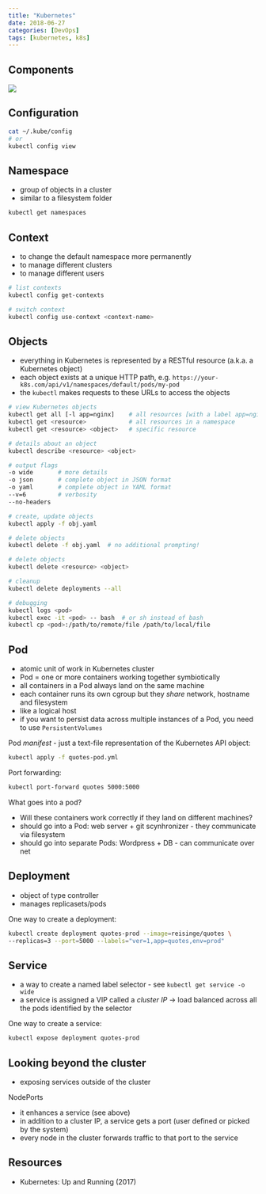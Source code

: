 ```yaml
---
title: "Kubernetes"
date: 2018-06-27
categories: [DevOps]
tags: [kubernetes, k8s]
---
```


Components
----------

![](https://lh6.googleusercontent.com/obUWmfsfwjDiGHSJyKI4y4wgBrTLad31YXN_o_dNsmWg8802OJwrhx8_UE18zCwMuHoGRasG4RVejw=w1920-h1079)

Configuration
-------------

```bash
cat ~/.kube/config
# or
kubectl config view
```

Namespace
---------

* group of objects in a cluster
* similar to a filesystem folder

```bash
kubectl get namespaces
```

Context
-------

* to change the default namespace more permanently
* to manage different clusters
* to manage different users

```bash
# list contexts
kubectl config get-contexts

# switch context
kubectl config use-context <context-name>
```

Objects
-------

* everything in Kubernetes is represented by a RESTful resource (a.k.a. a Kubernetes object)
* each object exists at a unique HTTP path, e.g. `https://your-k8s.com/api/v1/namespaces/default/pods/my-pod`
* the `kubectl` makes requests to these URLs to access the objects

```bash
# view Kubernetes objects
kubectl get all [-l app=nginx]    # all resources [with a label app=nginx]
kubectl get <resource>            # all resources in a namespace
kubectl get <resource> <object>   # specific resource

# details about an object
kubectl describe <resource> <object>

# output flags
-o wide       # more details
-o json       # complete object in JSON format
-o yaml       # complete object in YAML format
--v=6         # verbosity
--no-headers

# create, update objects
kubectl apply -f obj.yaml

# delete objects
kubectl delete -f obj.yaml  # no additional prompting!

# delete objects
kubectl delete <resource> <object>

# cleanup
kubectl delete deployments --all

# debugging
kubectl logs <pod>
kubectl exec -it <pod> -- bash  # or sh instead of bash
kubectl cp <pod>:/path/to/remote/file /path/to/local/file
```

Pod
---

* atomic unit of work in Kubernetes cluster
* Pod = one or more containers working together symbiotically
* all containers in a Pod always land on the same machine
* each container runs its own cgroup but they *share* network, hostname and filesystem
* like a logical host
* if you want to persist data across multiple instances of a Pod, you need to use `PersistentVolumes`

Pod *manifest* - just a text-file representation of the Kubernetes API object:

```bash
kubectl apply -f quotes-pod.yml
```

Port forwarding:

```bash
kubectl port-forward quotes 5000:5000
```

What goes into a pod?

* Will these containers work correctly if they land on different machines?
* should go into a Pod: web server + git scynhronizer - they communicate via
    filesystem
* should go into separate Pods: Wordpress + DB - can communicate over net

Deployment
----------

* object of type controller
* manages replicasets/pods

One way to create a deployment:

```bash
kubectl create deployment quotes-prod --image=reisinge/quotes \
--replicas=3 --port=5000 --labels="ver=1,app=quotes,env=prod"
```

Service
-------

* a way to create a named label selector - see `kubectl get service -o wide`
* a service is assigned a VIP called a *cluster IP* -> load balanced across all
    the pods identified by the selector

One way to create a service:

```bash
kubectl expose deployment quotes-prod
```

Looking beyond the cluster
--------------------------

* exposing services outside of the cluster

NodePorts

* it enhances a service (see above)
* in addition to a cluster IP, a service gets a port (user defined or picked by
    the system)
* every node in the cluster forwards traffic to that port to the service

Resources
---------

* Kubernetes: Up and Running (2017)
